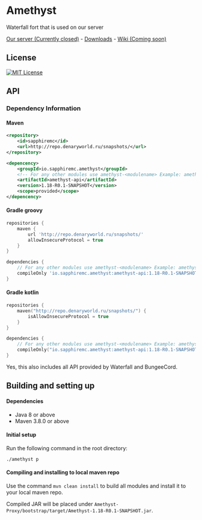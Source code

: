 [website]: https://denaryworld.ru/
[downloads]: https://github.com/SapphireMC/Amethyst/releases/
[wiki]: https://github.com/SapphireMC/Amethyst/wiki/

# Amethyst

Waterfall fort that is used on our server

[Our server (Currently closed)][website] - [Downloads][downloads] - [Wiki (Coming soon)][wiki]

## License
[![MIT License](https://img-shields.io/githib/license/SapphireMC/Amethyst?&logo=github)](LICENSE)

## API

### Dependency Information

#### Maven
```xml
<repository>
    <id>sapphiremc</id>
    <url>http://repo.denaryworld.ru/snapshots/</url>
</repository>
```
```xml
<depencency>
    <groupId>io.sapphiremc.amethyst</groupId>
    <!-- For any other modules use amethyst-<modulename> Example: amethyst-chat -->
    <artifactId>amethyst-api</artifactId>
    <version>1.18-R0.1-SNAPSHOT</version>
    <scope>provided</scope>
</depencency>
```

#### Gradle groovy
```groovy
repositories {
    maven {
        url 'http://repo.denaryworld.ru/snapshots/'
        allowInsecureProtocol = true
    }
}
```
```groovy
dependencies {
    // For any other modules use amethyst-<modulename> Example: amethyst-chat
    compileOnly 'io.sapphiremc.amethyst:amethyst-api:1.18-R0.1-SNAPSHOT'
}
```

#### Gradle kotlin
```kotlin
repositories {
    maven("http://repo.denaryworld.ru/snapshots/") {
        isAllowInsecureProtocol = true
    }
}
```
```kotlin
dependencies {
    // For any other modules use amethyst-<modulename> Example: amethyst-chat
    compileOnly("io.sapphiremc.amethyst:amethyst-api:1.18-R0.1-SNAPSHOT")
}
```

Yes, this also includes all API provided by Waterfall and BungeeCord.

## Building and setting up

#### Dependencies
* Java 8 or above
* Maven 3.8.0 or above

#### Initial setup
Run the following command in the root directory:

```shell
./amethyst p
```

#### Compiling and installing to local maven repo

Use the command `mvn clean install` to build all modules and install it to your local maven repo.

Compiled JAR will be placed under `Amethyst-Proxy/bootstrap/target/Amethyst-1.18-R0.1-SNAPSHOT.jar`.

